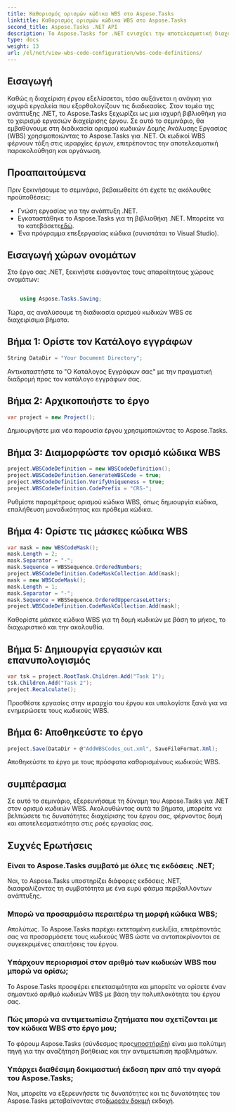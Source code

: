 ```yaml
---
title: Καθορισμός ορισμών κώδικα WBS στο Aspose.Tasks
linktitle: Καθορισμός ορισμών κώδικα WBS στο Aspose.Tasks
second_title: Aspose.Tasks .NET API
description: Το Aspose.Tasks for .NET ενισχύει την αποτελεσματική διαχείριση έργων. Master WBS κωδικοποιεί αβίαστα με το περιεκτικό μας σεμινάριο. Βελτιώστε τις ροές εργασίας σήμερα!
type: docs
weight: 13
url: /el/net/view-wbs-code-configuration/wbs-code-definitions/
---
```

## Εισαγωγή
Καθώς η διαχείριση έργου εξελίσσεται, τόσο αυξάνεται η ανάγκη για ισχυρά εργαλεία που εξορθολογίζουν τις διαδικασίες. Στον τομέα της ανάπτυξης .NET, το Aspose.Tasks ξεχωρίζει ως μια ισχυρή βιβλιοθήκη για το χειρισμό εργασιών διαχείρισης έργου. Σε αυτό το σεμινάριο, θα εμβαθύνουμε στη διαδικασία ορισμού κωδικών Δομής Ανάλυσης Εργασίας (WBS) χρησιμοποιώντας το Aspose.Tasks για .NET. Οι κωδικοί WBS φέρνουν τάξη στις ιεραρχίες έργων, επιτρέποντας την αποτελεσματική παρακολούθηση και οργάνωση.
## Προαπαιτούμενα
Πριν ξεκινήσουμε το σεμινάριο, βεβαιωθείτε ότι έχετε τις ακόλουθες προϋποθέσεις:
- Γνώση εργασίας για την ανάπτυξη .NET.
-  Εγκαταστάθηκε το Aspose.Tasks για τη βιβλιοθήκη .NET. Μπορείτε να το κατεβάσετε[εδώ](https://releases.aspose.com/tasks/net/).
- Ένα πρόγραμμα επεξεργασίας κώδικα (συνιστάται το Visual Studio).
## Εισαγωγή χώρων ονομάτων
Στο έργο σας .NET, ξεκινήστε εισάγοντας τους απαραίτητους χώρους ονομάτων:
```csharp
    
    using Aspose.Tasks.Saving;
```
Τώρα, ας αναλύσουμε τη διαδικασία ορισμού κωδικών WBS σε διαχειρίσιμα βήματα.

## Βήμα 1: Ορίστε τον Κατάλογο εγγράφων
```csharp
String DataDir = "Your Document Directory";
```
Αντικαταστήστε το "Ο Κατάλογος Εγγράφων σας" με την πραγματική διαδρομή προς τον κατάλογο εγγράφων σας.
## Βήμα 2: Αρχικοποιήστε το έργο
```csharp
var project = new Project();
```
Δημιουργήστε μια νέα παρουσία έργου χρησιμοποιώντας το Aspose.Tasks.
## Βήμα 3: Διαμορφώστε τον ορισμό κώδικα WBS
```csharp
project.WBSCodeDefinition = new WBSCodeDefinition();
project.WBSCodeDefinition.GenerateWBSCode = true;
project.WBSCodeDefinition.VerifyUniqueness = true;
project.WBSCodeDefinition.CodePrefix = "CRS-";
```
Ρυθμίστε παραμέτρους ορισμού κώδικα WBS, όπως δημιουργία κώδικα, επαλήθευση μοναδικότητας και πρόθεμα κώδικα.
## Βήμα 4: Ορίστε τις μάσκες κώδικα WBS
```csharp
var mask = new WBSCodeMask();
mask.Length = 2;
mask.Separator = "-";
mask.Sequence = WBSSequence.OrderedNumbers;
project.WBSCodeDefinition.CodeMaskCollection.Add(mask);
mask = new WBSCodeMask();
mask.Length = 1;
mask.Separator = "-";
mask.Sequence = WBSSequence.OrderedUppercaseLetters;
project.WBSCodeDefinition.CodeMaskCollection.Add(mask);
```
Καθορίστε μάσκες κώδικα WBS για τη δομή κωδικών με βάση το μήκος, το διαχωριστικό και την ακολουθία.
## Βήμα 5: Δημιουργία εργασιών και επανυπολογισμός
```csharp
var tsk = project.RootTask.Children.Add("Task 1");
tsk.Children.Add("Task 2");
project.Recalculate();
```
Προσθέστε εργασίες στην ιεραρχία του έργου και υπολογίστε ξανά για να ενημερώσετε τους κωδικούς WBS.
## Βήμα 6: Αποθηκεύστε το έργο
```csharp
project.Save(DataDir + @"AddWBSCodes_out.xml", SaveFileFormat.Xml);
```
Αποθηκεύστε το έργο με τους πρόσφατα καθορισμένους κωδικούς WBS.
## συμπέρασμα
Σε αυτό το σεμινάριο, εξερευνήσαμε τη δύναμη του Aspose.Tasks για .NET στον ορισμό κωδικών WBS. Ακολουθώντας αυτά τα βήματα, μπορείτε να βελτιώσετε τις δυνατότητες διαχείρισης του έργου σας, φέρνοντας δομή και αποτελεσματικότητα στις ροές εργασίας σας.
## Συχνές Ερωτήσεις
### Είναι το Aspose.Tasks συμβατό με όλες τις εκδόσεις .NET;
Ναι, το Aspose.Tasks υποστηρίζει διάφορες εκδόσεις .NET, διασφαλίζοντας τη συμβατότητα με ένα ευρύ φάσμα περιβαλλόντων ανάπτυξης.
### Μπορώ να προσαρμόσω περαιτέρω τη μορφή κώδικα WBS;
Απολύτως. Το Aspose.Tasks παρέχει εκτεταμένη ευελιξία, επιτρέποντάς σας να προσαρμόσετε τους κωδικούς WBS ώστε να ανταποκρίνονται σε συγκεκριμένες απαιτήσεις του έργου.
### Υπάρχουν περιορισμοί στον αριθμό των κωδικών WBS που μπορώ να ορίσω;
Το Aspose.Tasks προσφέρει επεκτασιμότητα και μπορείτε να ορίσετε έναν σημαντικό αριθμό κωδικών WBS με βάση την πολυπλοκότητα του έργου σας.
### Πώς μπορώ να αντιμετωπίσω ζητήματα που σχετίζονται με τον κώδικα WBS στο έργο μου;
 Το φόρουμ Aspose.Tasks (σύνδεσμος προς[υποστήριξη](https://forum.aspose.com/c/tasks/15)) είναι μια πολύτιμη πηγή για την αναζήτηση βοήθειας και την αντιμετώπιση προβλημάτων.
### Υπάρχει διαθέσιμη δοκιμαστική έκδοση πριν από την αγορά του Aspose.Tasks;
 Ναι, μπορείτε να εξερευνήσετε τις δυνατότητες και τις δυνατότητες του Aspose.Tasks μεταβαίνοντας στο[δωρεάν δοκιμή](https://releases.aspose.com/) εκδοχή.